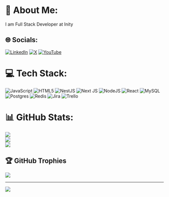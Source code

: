# 💫 About Me:
I am Full Stack Developer at Inity


## 🌐 Socials:
[![LinkedIn](https://img.shields.io/badge/LinkedIn-%230077B5.svg?logo=linkedin&logoColor=white)](https://linkedin.com/in/doğukan-kör-a22489211) [![X](https://img.shields.io/badge/X-black.svg?logo=X&logoColor=white)](https://x.com/@dogukankorr) [![YouTube](https://img.shields.io/badge/YouTube-%23FF0000.svg?logo=YouTube&logoColor=white)](https://youtube.com/@dogukankor) 

# 💻 Tech Stack:
![JavaScript](https://img.shields.io/badge/javascript-%23323330.svg?style=for-the-badge&logo=javascript&logoColor=%23F7DF1E) ![HTML5](https://img.shields.io/badge/html5-%23E34F26.svg?style=for-the-badge&logo=html5&logoColor=white) ![NestJS](https://img.shields.io/badge/nestjs-%23E0234E.svg?style=for-the-badge&logo=nestjs&logoColor=white) ![Next JS](https://img.shields.io/badge/Next-black?style=for-the-badge&logo=next.js&logoColor=white) ![NodeJS](https://img.shields.io/badge/node.js-6DA55F?style=for-the-badge&logo=node.js&logoColor=white) ![React](https://img.shields.io/badge/react-%2320232a.svg?style=for-the-badge&logo=react&logoColor=%2361DAFB) ![MySQL](https://img.shields.io/badge/mysql-%2300000f.svg?style=for-the-badge&logo=mysql&logoColor=white) ![Postgres](https://img.shields.io/badge/postgres-%23316192.svg?style=for-the-badge&logo=postgresql&logoColor=white) ![Redis](https://img.shields.io/badge/redis-%23DD0031.svg?style=for-the-badge&logo=redis&logoColor=white) ![Jira](https://img.shields.io/badge/jira-%230A0FFF.svg?style=for-the-badge&logo=jira&logoColor=white) ![Trello](https://img.shields.io/badge/Trello-%23026AA7.svg?style=for-the-badge&logo=Trello&logoColor=white)
# 📊 GitHub Stats:
![](https://github-readme-stats.vercel.app/api?username=dogukan-kor&theme=dark&hide_border=true&include_all_commits=true&count_private=false)<br/>
![](https://github-readme-streak-stats.herokuapp.com/?user=dogukan-kor&theme=dark&hide_border=true)<br/>
![](https://github-readme-stats.vercel.app/api/top-langs/?username=dogukan-kor&theme=dark&hide_border=true&include_all_commits=true&count_private=false&layout=compact)

## 🏆 GitHub Trophies
![](https://github-profile-trophy.vercel.app/?username=dogukan-kor&theme=radical&no-frame=false&no-bg=true&margin-w=4)

---
[![](https://visitcount.itsvg.in/api?id=dogukan-kor&icon=0&color=0)](https://visitcount.itsvg.in)

<!-- Proudly created with GPRM ( https://gprm.itsvg.in ) -->
